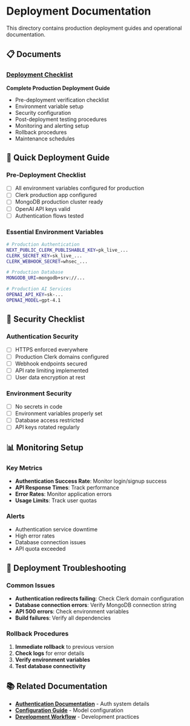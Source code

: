 # Deployment Documentation

This directory contains production deployment guides and operational documentation.

## 📋 Documents

### [Deployment Checklist](./DEPLOYMENT_CHECKLIST.md)
**Complete Production Deployment Guide**
- Pre-deployment verification checklist
- Environment variable setup
- Security configuration
- Post-deployment testing procedures
- Monitoring and alerting setup
- Rollback procedures
- Maintenance schedules

## 🚀 Quick Deployment Guide

### Pre-Deployment Checklist
- [ ] All environment variables configured for production
- [ ] Clerk production app configured
- [ ] MongoDB production cluster ready
- [ ] OpenAI API keys valid
- [ ] Authentication flows tested

### Essential Environment Variables
```bash
# Production Authentication
NEXT_PUBLIC_CLERK_PUBLISHABLE_KEY=pk_live_...
CLERK_SECRET_KEY=sk_live_...
CLERK_WEBHOOK_SECRET=whsec_...

# Production Database
MONGODB_URI=mongodb+srv://...

# Production AI Services
OPENAI_API_KEY=sk-...
OPENAI_MODEL=gpt-4.1
```

## 🔐 Security Checklist

### Authentication Security
- [ ] HTTPS enforced everywhere
- [ ] Production Clerk domains configured
- [ ] Webhook endpoints secured
- [ ] API rate limiting implemented
- [ ] User data encryption at rest

### Environment Security
- [ ] No secrets in code
- [ ] Environment variables properly set
- [ ] Database access restricted
- [ ] API keys rotated regularly

## 📊 Monitoring Setup

### Key Metrics
- **Authentication Success Rate**: Monitor login/signup success
- **API Response Times**: Track performance
- **Error Rates**: Monitor application errors
- **Usage Limits**: Track user quotas

### Alerts
- Authentication service downtime
- High error rates
- Database connection issues
- API quota exceeded

## 🐛 Deployment Troubleshooting

### Common Issues
- **Authentication redirects failing**: Check Clerk domain configuration
- **Database connection errors**: Verify MongoDB connection string
- **API 500 errors**: Check environment variables
- **Build failures**: Verify all dependencies

### Rollback Procedures
1. **Immediate rollback** to previous version
2. **Check logs** for error details
3. **Verify environment variables**
4. **Test database connectivity**

## 📚 Related Documentation

- **[Authentication Documentation](../authentication/AUTHENTICATION_DOCUMENTATION.md)** - Auth system details
- **[Configuration Guide](../configuration/GPT4.1_CONFIGURATION.md)** - Model configuration
- **[Development Workflow](../development/DEV_WORKFLOW.md)** - Development practices